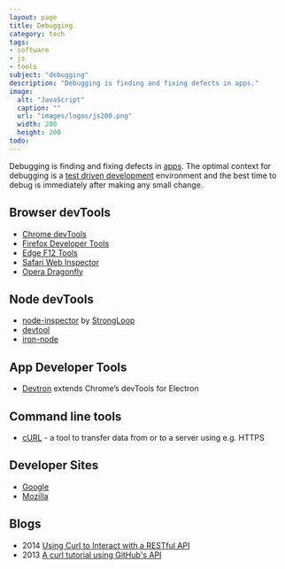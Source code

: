 ```yaml
---
layout: page
title: Debugging
category: tech
tags:
- software
- js
- tools
subject: "debugging"
description: "Debugging is finding and fixing defects in apps."
image:
  alt: "JavaScript"
  caption: ""
  url: "images/logos/js200.png"
  width: 200
  height: 200
todo:
---
```


Debugging is finding and fixing defects in
[apps]({{site.baseurl}}tech/pwa.html "Progressive Web Applications").
The optimal context for debugging is a
[test driven development]({{site.baseurl}}tech/testing.html)
environment and the best time to debug is immediately
after making any small change.

Browser devTools
-----
* [Chrome devTools](https://developer.chrome.com/devtools/index)
* [Firefox Developer Tools](https://developer.mozilla.org/en-US/docs/Tools)
* [Edge F12 Tools](https://developer.microsoft.com/en-us/microsoft-edge/platform/documentation/f12-devtools-guide/)
* [Safari Web Inspector](https://developer.apple.com/library/safari/documentation/AppleApplications/Conceptual/Safari_Developer_Guide/Introduction/Introduction.html)
* [Opera Dragonfly](https://www.opera.com/dragonfly/)

Node devTools
----
* [node-inspector](https://github.com/node-inspector/node-inspector) by [StrongLoop](https://strongloop.com/)
* [devtool](https://github.com/Jam3/devtool)
* [iron-node](https://github.com/s-a/iron-node)

App Developer Tools
----
* [Devtron](http://electron.atom.io/devtron) extends Chrome’s devTools for Electron

Command line tools
-----
- [cURL](https://curl.haxx.se/docs/comparison-table.html) - a tool to transfer data from or to a server using e.g. HTTPS

Developer Sites
-----
* [Google](https://developers.google.com/)
* [Mozilla](https://developer.mozilla.org/)

Blogs
-----
- 2014 [Using Curl to Interact with a RESTful API](http://blog.scottlowe.org/2014/02/19/using-curl-to-interact-with-a-restful-api/)
- 2013 [A curl tutorial using GitHub's API](https://gist.github.com/caspyin/2288960)

